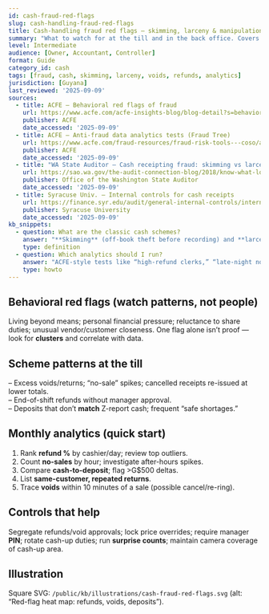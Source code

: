 ```yaml
---
id: cash-fraud-red-flags
slug: cash-handling-fraud-red-flags
title: Cash-handling fraud red flags — skimming, larceny & manipulation
summary: "What to watch for at the till and in the back office. Covers behavioral red flags, scheme patterns, and practical data tests you can run monthly."
level: Intermediate
audience: [Owner, Accountant, Controller]
format: Guide
category_id: cash
tags: [fraud, cash, skimming, larceny, voids, refunds, analytics]
jurisdiction: [Guyana]
last_reviewed: '2025-09-09'
sources:
  - title: ACFE — Behavioral red flags of fraud
    url: https://www.acfe.com/acfe-insights-blog/blog-detail?s=behavioral-red-flags-of-fraud
    publisher: ACFE
    date_accessed: '2025-09-09'
  - title: ACFE — Anti-fraud data analytics tests (Fraud Tree)
    url: https://www.acfe.com/fraud-resources/fraud-risk-tools---coso/anti-fraud-data-analytics-tests
    publisher: ACFE
    date_accessed: '2025-09-09'
  - title: "WA State Auditor — Cash receipting fraud: skimming vs larceny"
    url: https://sao.wa.gov/the-audit-connection-blog/2018/know-what-look-prevent-cash-receipting-fraud
    publisher: Office of the Washington State Auditor
    date_accessed: '2025-09-09'
  - title: Syracuse Univ. — Internal controls for cash receipts
    url: https://finance.syr.edu/audit/general-internal-controls/internal-controls-for-cash-receipts-and-revenue/
    publisher: Syracuse University
    date_accessed: '2025-09-09'
kb_snippets:
  - question: What are the classic cash schemes?
    answer: "**Skimming** (off-book theft before recording) and **larceny** (after recording: false voids/returns, short banking). Watch for unusual refunds, no-sale pops, and delayed deposits."
    type: definition
  - question: Which analytics should I run?
    answer: "ACFE-style tests like “high-refund clerks,” “late-night no-sales,” “voids near shift end,” and “deposit-to-Z report differences” by cashier and day."
    type: howto
---
```


## Behavioral red flags (watch patterns, not people)
Living beyond means; personal financial pressure; reluctance to share duties; unusual vendor/customer closeness. One flag alone isn’t proof — look for **clusters** and correlate with data. 

## Scheme patterns at the till
– Excess voids/returns; “no-sale” spikes; cancelled receipts re-issued at lower totals.  
– End-of-shift refunds without manager approval.  
– Deposits that don’t **match** Z-report cash; frequent “safe shortages.”

## Monthly analytics (quick start)
1) Rank **refund %** by cashier/day; review top outliers.  
2) Count **no-sales** by hour; investigate after-hours spikes.  
3) Compare **cash-to-deposit**; flag >G$500 deltas.  
4) List **same-customer, repeated returns**.  
5) Trace **voids** within 10 minutes of a sale (possible cancel/re-ring).

## Controls that help
Segregate refunds/void approvals; lock price overrides; require manager **PIN**; rotate cash-up duties; run **surprise counts**; maintain camera coverage of cash-up area.

## Illustration
Square SVG: `/public/kb/illustrations/cash-fraud-red-flags.svg` (alt: “Red-flag heat map: refunds, voids, deposits”).
